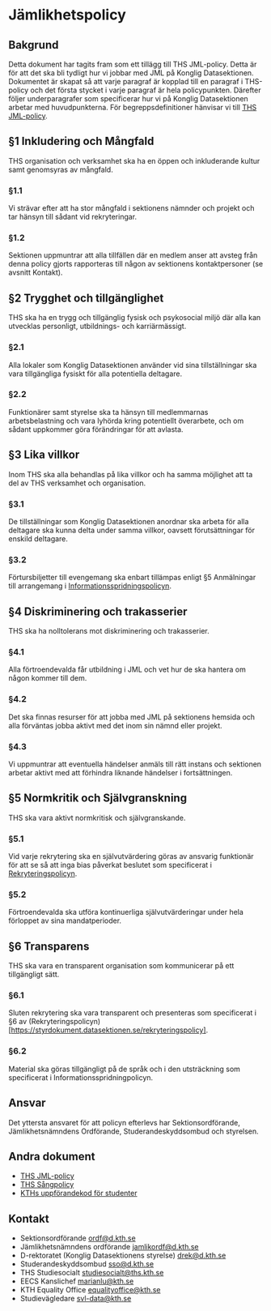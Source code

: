 # Jämlikhetspolicy #
## Bakgrund ##
Detta dokument har tagits fram som ett tillägg till THS JML-policy. Detta är för att det ska bli tydligt hur vi jobbar med JML på Konglig Datasektionen. Dokumentet är skapat så att varje paragraf är kopplad till en paragraf i THS-policy och det första stycket i varje paragraf är hela policypunkten. Därefter följer underparagrafer som specificerar hur vi på Konglig Datasektionen arbetar med huvudpunkterna. För begreppsdefinitioner hänvisar vi till [THS JML-policy](http://mit-kth.se/wp-content/uploads/2017/01/THS-JML-policy_reviderad.pdf).

## §1 Inkludering och Mångfald ##
THS organisation och verksamhet ska ha en öppen och inkluderande kultur samt genomsyras av mångfald.
### §1.1 ###
Vi strävar efter att ha stor mångfald i sektionens nämnder och projekt och tar hänsyn till sådant vid rekryteringar.
### §1.2 ###
Sektionen uppmuntrar att alla tillfällen där en medlem anser att avsteg från denna policy gjorts rapporteras till någon av sektionens kontaktpersoner (se avsnitt Kontakt).

## §2 Trygghet och tillgänglighet ##
THS ska ha en trygg och tillgänglig fysisk och psykosocial miljö där alla kan utvecklas personligt, utbildnings- och karriärmässigt.
### §2.1 ###
Alla lokaler som Konglig Datasektionen använder vid sina tillställningar ska vara tillgängliga fysiskt för alla potentiella deltagare.
### §2.2 ###
Funktionärer samt styrelse ska ta hänsyn till medlemmarnas arbetsbelastning och vara lyhörda kring potentiellt överarbete, och om sådant uppkommer göra förändringar för att avlasta.
## §3 Lika villkor ##
Inom THS ska alla behandlas på lika villkor och ha samma möjlighet att ta del av THS verksamhet och organisation.

### §3.1 ###
De tillställningar som Konglig Datasektionen anordnar ska arbeta för alla deltagare ska kunna delta under samma villkor, oavsett förutsättningar för enskild deltagare.

### §3.2 ###
Förtursbiljetter till evengemang ska enbart tillämpas enligt §5 Anmälningar till arrangemang i [Informationsspridningspolicyn](https://styrdokument.datasektionen.se/informationsspridningspolicy).

## §4 Diskriminering och trakasserier ##
THS ska ha nolltolerans mot diskriminering och trakasserier.

### §4.1 ###
Alla förtroendevalda får utbildning i JML och vet hur de ska hantera om någon kommer till dem.

### §4.2 ###
Det ska finnas resurser för att jobba med JML på sektionens hemsida och alla förväntas jobba aktivt med det inom sin nämnd eller projekt.

### §4.3 ###
Vi uppmuntrar att eventuella händelser anmäls till rätt instans och sektionen arbetar aktivt med att förhindra liknande händelser i fortsättningen.

## §5 Normkritik och Självgranskning ##
THS ska vara aktivt normkritisk och självgranskande.

### §5.1 ###
Vid varje rekrytering ska en självutvärdering göras av ansvarig funktionär för att se så att inga bias påverkat beslutet som specificerat i [Rekryteringspolicyn](https://styrdokument.datasektionen.se/rekryteringspolicy).

### §5.2 ###
Förtroendevalda ska utföra kontinuerliga självutvärderingar under hela förloppet av sina mandatperioder.

## §6 Transparens ##
THS ska vara en transparent organisation som kommunicerar på ett tillgängligt sätt.

### §6.1 ###
Sluten rekrytering ska vara transparent och presenteras som specificerat i §6 av (Rekryteringspolicyn)[https://styrdokument.datasektionen.se/rekryteringspolicy].

### §6.2 ###
Material ska göras tillgängligt på de språk och i den utsträckning som specificerat i Informationsspridningpolicyn.


## Ansvar ###
Det yttersta ansvaret för att policyn efterlevs har Sektionsordförande, Jämlikhetsnämndens Ordförande, Studerandeskyddsombud och styrelsen.

## Andra dokument ##
* [THS JML-policy](http://mit-kth.se/wp-content/uploads/2017/01/THS-JML-policy_reviderad.pdf)
* [THS Sångpolicy](https://cdn.thskth.se/wp-content/uploads/2016/07/THS_Policy-sang_161215.pdf)
* [KTHs uppförandekod för studenter](https://www.kth.se/student/studentliv/studentratt/uppforandekod-for-studenter-1.796562)

## Kontakt ##
* Sektionsordförande [ordf@d.kth.se](mailto:ordf@d.kth.se)
* Jämlikhetsnämndens ordförande [jamlikordf@d.kth.se](mailto:jamlikordf@d.kth.se)
* D-rektoratet (Konglig Datasektionens styrelse) [drek@d.kth.se](mailto:drek@d.kth.se)
* Studerandeskyddsombud [sso@d.kth.se](mailto:sso@d.kth.se)
* THS Studiesocialt [studiesocialt@ths.kth.se](mailto:studiesocialt@ths.kth.se)
* EECS Kanslichef [marianlu@kth.se](mailto:marianlu@kth.se)
* KTH Equality Office [equalityoffice@kth.se](mailto:qualityoffice@kth.se)
* Studievägledare [svl-data@kth.se](mailto:svl-data@kth.se)
